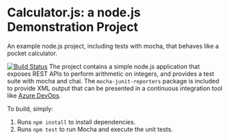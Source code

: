 Calculator.js: a node.js Demonstration Project
==============================================
An example node.js project, including tests with mocha, that behaves like
a pocket calculator.

[![Build Status](https://dev.azure.com/vkaamathaz4000500/Integrating%20External%20Source%20Control%20with%20Azure%20Pipelines-second/_apis/build/status/vkaamathaz400.calculator?branchName=master)](https://dev.azure.com/vkaamathaz4000500/Integrating%20External%20Source%20Control%20with%20Azure%20Pipelines-second/_build/latest?definitionId=7&branchName=master)
The project contains a simple node.js application that exposes REST APIs
to perform arithmetic on integers, and provides a test suite with mocha
and chai.  The `mocha-junit-reporters` package is included to provide XML
output that can be presented in a continuous integration tool like
[Azure DevOps](https://azure.com/devops).

To build, simply:

1. Runs `npm install` to install dependencies.
2. Runs `npm test` to run Mocha and execute the unit tests.

